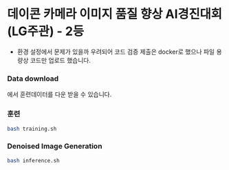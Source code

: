 # 데이콘 카메라 이미지 품질 향상 AI경진대회 (LG주관) - 2등

* 환경 설정에서 문제가 있을까 우려되어 코드 검증 제출은 docker로 했으나 파일 용량상 코드만 업로드 했습니다. 

### Data download
[](https://drive.google.com/drive/folders/1f2cKwWFRTmZ2UR-ZNpjcRplmJnXraIxT?usp=sharing) 에서 훈련데이터를 다운 받을 수 있습니다. 

### 훈련
```bash
bash training.sh
```

### Denoised Image Generation
```bash
bash inference.sh
```
